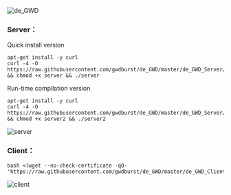 ![de_GWD](https://i.loli.net/2019/06/05/5cf78011df0b260138.png)


### Server：
Quick install version
```
apt-get install -y curl
curl -4 -O https://raw.githubusercontent.com/gwdburst/de_GWD/master/de_GWD_Server/server && chmod +x server && ./server
```

Run-time compilation version
```
apt-get install -y curl
curl -4 -O https://raw.githubusercontent.com/gwdburst/de_GWD/master/de_GWD_Server/server2 && chmod +x server2 && ./server2
```

![server](https://i.loli.net/2019/06/07/5cfa3c9154f3157603.png)

### Client：
```
bash <(wget --no-check-certificate -qO- 'https://raw.githubusercontent.com/gwdburst/de_GWD/master/de_GWD_Client/client')
```
![client](https://i.loli.net/2019/06/06/5cf80b8da7ed137743.png)